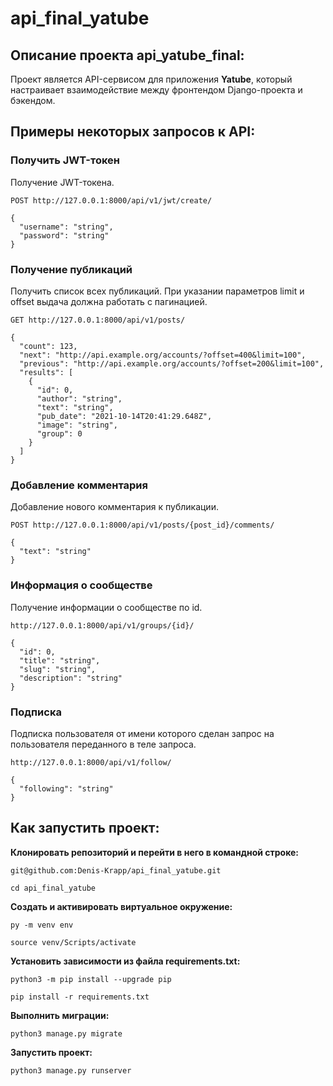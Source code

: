 # api_final_yatube
## Описание проекта api_yatube_final:
Проект является API-сервисом для приложения **Yatube**, который настраивает взаимодействие между фронтендом Django-проекта и бэкендом.

## Примеры некоторых запросов к API:
### Получить JWT-токен
Получение JWT-токена.
```
POST http://127.0.0.1:8000/api/v1/jwt/create/
```
```
{
  "username": "string",
  "password": "string"
}
```
### Получение публикаций
Получить список всех публикаций. При указании параметров limit и offset выдача должна работать с пагинацией.
```
GET http://127.0.0.1:8000/api/v1/posts/
```
```
{
  "count": 123,
  "next": "http://api.example.org/accounts/?offset=400&limit=100",
  "previous": "http://api.example.org/accounts/?offset=200&limit=100",
  "results": [
    {
      "id": 0,
      "author": "string",
      "text": "string",
      "pub_date": "2021-10-14T20:41:29.648Z",
      "image": "string",
      "group": 0
    }
  ]
}
```
### Добавление комментария
Добавление нового комментария к публикации.
```
POST http://127.0.0.1:8000/api/v1/posts/{post_id}/comments/
```
```
{
  "text": "string"
}
```
### Информация о сообществе
Получение информации о сообществе по id.
```
http://127.0.0.1:8000/api/v1/groups/{id}/
```
```
{
  "id": 0,
  "title": "string",
  "slug": "string",
  "description": "string"
}
```
### Подписка
Подписка пользователя от имени которого сделан запрос на пользователя переданного в теле запроса.
```
http://127.0.0.1:8000/api/v1/follow/
```
```
{
  "following": "string"
}
```

## Как запустить проект:

**Клонировать репозиторий и перейти в него в командной строке:**
```
git@github.com:Denis-Krapp/api_final_yatube.git
```
```
cd api_final_yatube
```
**Cоздать и активировать виртуальное окружение:**
```
py -m venv env
```
```
source venv/Scripts/activate
```
**Установить зависимости из файла requirements.txt:**
```
python3 -m pip install --upgrade pip
```
```
pip install -r requirements.txt
```
**Выполнить миграции:**
```
python3 manage.py migrate
```
**Запустить проект:**
```
python3 manage.py runserver
```
